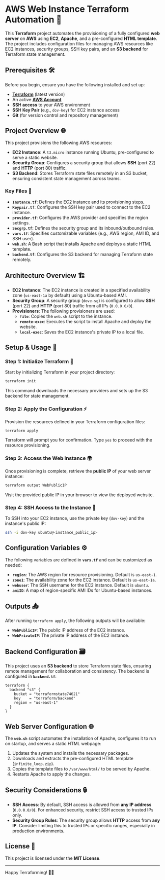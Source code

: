 # AWS Web Instance Terraform Automation 🚀

This **Terraform** project automates the provisioning of a fully configured **web server** on **AWS** using **EC2**, **Apache**, and a pre-configured **HTML template**. The project includes configuration files for managing AWS resources like EC2 instances, security groups, SSH key pairs, and an **S3 backend** for Terraform state management.

## Prerequisites 🛠️

Before you begin, ensure you have the following installed and set up:

- **[Terraform](https://www.terraform.io/downloads.html)** (latest version)
- An active **[AWS Account](https://aws.amazon.com/)**
- **SSH access** to your AWS environment
- **SSH Key Pair** (e.g., `dov-key`) for EC2 instance access
- **Git** (for version control and repository management)

## Project Overview 🌐

This project provisions the following AWS resources:

- **EC2 Instance**: A `t3.micro` instance running Ubuntu, pre-configured to serve a static website.
- **Security Group**: Configures a security group that allows **SSH** (port 22) and **HTTP** (port 80) traffic.
- **S3 Backend**: Stores Terraform state files remotely in an S3 bucket, ensuring consistent state management across teams.

### Key Files 📂

- **`Instance.tf`**: Defines the EC2 instance and its provisioning steps.
- **`Keypair.tf`**: Configures the SSH key pair used to connect to the EC2 instance.
- **`provider.tf`**: Configures the AWS provider and specifies the region settings.
- **`Secgrp.tf`**: Defines the security group and its inbound/outbound rules.
- **`vars.tf`**: Specifies customizable variables (e.g., AWS region, AMI ID, and SSH user).
- **`web.sh`**: A Bash script that installs Apache and deploys a static HTML template.
- **`backend.tf`**: Configures the S3 backend for managing Terraform state remotely.

## Architecture Overview 🏗️

- **EC2 Instance**: The EC2 instance is created in a specified availability zone (`us-east-1a` by default) using a Ubuntu-based AMI.
- **Security Group**: A security group (`dove-sg`) is configured to allow **SSH** (port 22) and **HTTP** (port 80) traffic from all IPs (`0.0.0.0/0`).
- **Provisioners**: The following provisioners are used:
  - **`file`**: Copies the `web.sh` script to the instance.
  - **`remote-exec`**: Executes the script to install Apache and deploy the website.
  - **`local-exec`**: Saves the EC2 instance's private IP to a local file.

## Setup & Usage 📑

### Step 1: Initialize Terraform 🔧

Start by initializing Terraform in your project directory:

```bash
terraform init
````

This command downloads the necessary providers and sets up the S3 backend for state management.

### Step 2: Apply the Configuration ⚡

Provision the resources defined in your Terraform configuration files:

```bash
terraform apply
```

Terraform will prompt you for confirmation. Type `yes` to proceed with the resource provisioning.

### Step 3: Access the Web Instance 🌍

Once provisioning is complete, retrieve the **public IP** of your web server instance:

```bash
terraform output WebPublicIP
```

Visit the provided public IP in your browser to view the deployed website.

### Step 4: SSH Access to the Instance 🔑

To SSH into your EC2 instance, use the private key (`dov-key`) and the instance's public IP:

```bash
ssh -i dov-key ubuntu@<instance_public_ip>
```

## Configuration Variables ⚙️

The following variables are defined in **`vars.tf`** and can be customized as needed:

* **`region`**: The AWS region for resource provisioning. Default is `us-east-1`.
* **`zone1`**: The availability zone for the EC2 instance. Default is `us-east-1a`.
* **`webuser`**: The SSH username for the EC2 instance. Default is `ubuntu`.
* **`amiID`**: A map of region-specific AMI IDs for Ubuntu-based instances.

## Outputs 📤

After running `terraform apply`, the following outputs will be available:

* **`WebPublicIP`**: The public IP address of the EC2 instance.
* **`WebPrivateIP`**: The private IP address of the EC2 instance.

## Backend Configuration 🗃️

This project uses an **S3 backend** to store Terraform state files, ensuring remote management for collaboration and consistency. The backend is configured in **`backend.tf`**:

```hcl
terraform {
  backend "s3" {
    bucket = "terraformstate74621"
    key    = "terraform/backend"
    region = "us-east-1"
  }
}
```

## Web Server Configuration 🌐

The **`web.sh`** script automates the installation of Apache, configures it to run on startup, and serves a static HTML webpage:

1. Updates the system and installs the necessary packages.
2. Downloads and extracts the pre-configured HTML template (`infinite_loop.zip`).
3. Copies the template files to `/var/www/html/` to be served by Apache.
4. Restarts Apache to apply the changes.

## Security Considerations 🔒

* **SSH Access**: By default, SSH access is allowed from **any IP address** (`0.0.0.0/0`). For enhanced security, restrict SSH access to trusted IPs only.
* **Security Group Rules**: The security group allows **HTTP** access from **any IP**. Consider limiting this to trusted IPs or specific ranges, especially in production environments.

## License 📜

This project is licensed under the **MIT License**.

---

Happy Terraforming! 🌱✨
